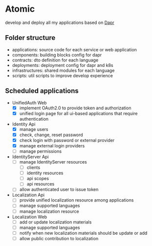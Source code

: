 # Atomic

develop and deploy all my applications based on [Dapr](https://dapr.io/)

## Folder structure

- applications: source code for each service or web application
- components: building blocks config for dapr
- contracts: dto definition for each language
- deployments: deployment config for dapr and k8s
- infrastructures: shared modules for each language
- scripts: util scripts to improve develop experience

## Scheduled applications

- UnifiedAuth Web
  - [x] implement OAuth2.0 to provide token and authorization
  - [x] unified login page for all ui-based applications that require authentication
- Identity Api
  - [x] manage users
  - [x] check, change, reset password
  - [x] check login with password or external provider
  - [x] manage external login providers
  - [ ] manage permissions
- IdentityServer Api
  - [ ] manage IdentityServer resources
    - [ ] clients
    - [ ] identity resources
    - [ ] api scopes
    - [ ] api resources
  - [ ] allow authenticated user to issue token
- Localization Api
  - [ ] provide unified localization resource among applications
  - [ ] manage supported languages
  - [ ] manage localization resource
- Localization Web
  - [ ] add or update localization materials
  - [ ] manage supported languages
  - [ ] notify when new localization materials should be update or add
  - [ ] allow public contribution to localization
